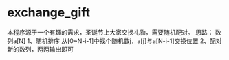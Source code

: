 # exchange_gift
本程序源于一个有趣的需求，圣诞节上大家交换礼物，需要随机配对。
思路：
数列a[N]
1、随机排序
从[0~N-i-1]中找个随机数j，a[j]与a[N-i-1]交换位置
2、配对
新的数列，两两输出即可
